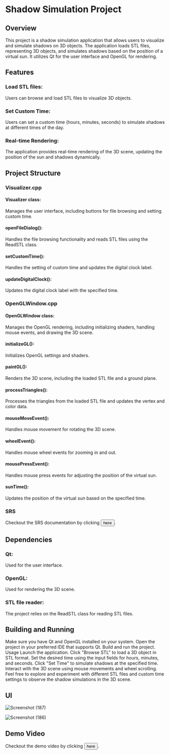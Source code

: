 
# Shadow Simulation Project
## Overview
This project is a shadow simulation application that allows users to visualize and simulate shadows on 3D objects. The application loads STL files, representing 3D objects, and simulates shadows based on the position of a virtual sun. It utilizes Qt for the user interface and OpenGL for rendering.

## Features
### Load STL files: 
Users can browse and load STL files to visualize 3D objects.
### Set Custom Time:
Users can set a custom time (hours, minutes, seconds) to simulate shadows at different times of the day.
### Real-time Rendering:
The application provides real-time rendering of the 3D scene, updating the position of the sun and shadows dynamically.
## Project Structure
### Visualizer.cpp
#### Visualizer class:
Manages the user interface, including buttons for file browsing and setting custom time.
#### openFileDialog():
Handles the file browsing functionality and reads STL files using the ReadSTL class.
#### setCustomTime():
Handles the setting of custom time and updates the digital clock label.
#### updateDigitalClock():
Updates the digital clock label with the specified time.
### OpenGLWindow.cpp
#### OpenGLWindow class:
Manages the OpenGL rendering, including initializing shaders, handling mouse events, and drawing the 3D scene.
#### initializeGL():
Initializes OpenGL settings and shaders.
#### paintGL(): 
Renders the 3D scene, including the loaded STL file and a ground plane.
#### processTriangles():
Processes the triangles from the loaded STL file and updates the vertex and color data.
#### mouseMoveEvent():
Handles mouse movement for rotating the 3D scene.
#### wheelEvent(): 
Handles mouse wheel events for zooming in and out.
#### mousePressEvent(): 
Handles mouse press events for adjusting the position of the virtual sun.
#### sunTime():
Updates the position of the virtual sun based on the specified time.
### SRS
Checkout the SRS documentation by clicking <a href="https://docs.google.com/document/d/1rk6uVkhFP9P2b-lTmTy_tp9015qjEK-c/edit?usp=sharing&ouid=102006520757800882539&rtpof=true&sd=true"><button>here</button></a>.
## Dependencies
### Qt:
Used for the user interface.
### OpenGL:
Used for rendering the 3D scene.
### STL file reader:
The project relies on the ReadSTL class for reading STL files.
## Building and Running
Make sure you have Qt and OpenGL installed on your system.
Open the project in your preferred IDE that supports Qt.
Build and run the project.
Usage
Launch the application.
Click "Browse STL" to load a 3D object in STL format.
Set the desired time using the input fields for hours, minutes, and seconds.
Click "Set Time" to simulate shadows at the specified time.
Interact with the 3D scene using mouse movements and wheel scrolling.
Feel free to explore and experiment with different STL files and custom time settings to observe the shadow simulations in the 3D scene.
## UI 

![Screenshot (187)](https://github.com/mvanadana/Light_Simulation/assets/149364066/bd65c453-5da1-4738-a005-8dc1af7e4ce9)


![Screenshot (186)](https://github.com/mvanadana/Light_Simulation/assets/149364066/7659b4fb-6f0a-446a-9d07-2357529a2faa)

## Demo Video 
Checkout the demo video by clicking <a href="https://drive.google.com/file/d/1P5wAndLmKKtU_5qOtrLQY-0flJnxwqiE/view?usp=sharing"><button>here</button></a>.






